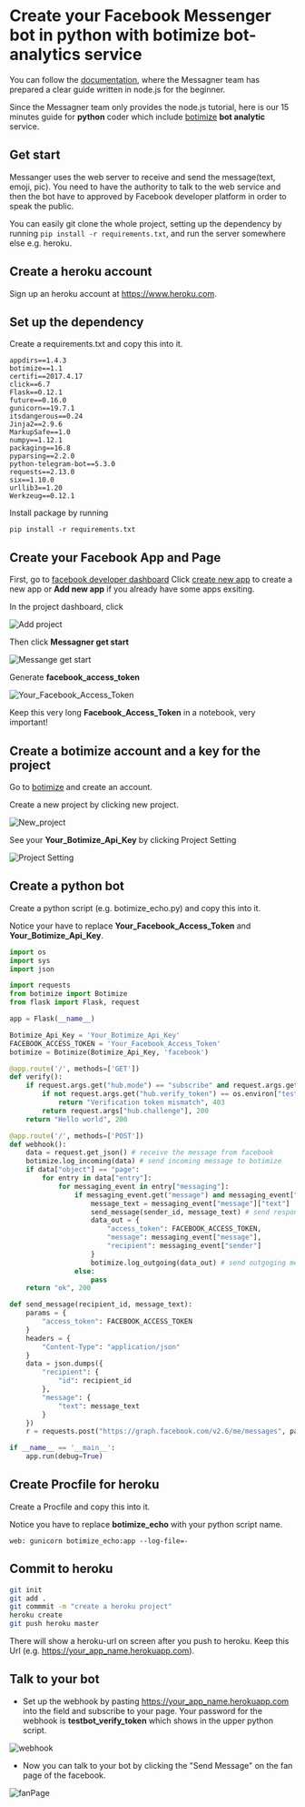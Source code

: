 # Create your Facebook Messenger bot in python with botimize bot-analytics service

You can follow the [documentation](https://developers.facebook.com/docs/messenger-platform/guides/quick-start), where the Messagner team has prepared a clear guide written in node.js for the beginner.

Since the Messagner team only provides the node.js tutorial, here is our 15 minutes guide for **python** coder which include [botimize](http://www.botimize.io) **bot analytic** service.

## Get start

Messanger uses the web server to receive and send the message(text, emoji, pic). You need to have the authority to talk to the web service and then the bot have to approved by Facebook developer platform in order to speak the public.

You can easily git clone the whole project, setting up the dependency by running ```pip install -r requirements.txt```, and run the server somewhere else e.g. heroku.

## Create a heroku account
Sign up an heroku account at https://www.heroku.com.

## Set up the dependency

Create a requirements.txt and copy this into it.
```
appdirs==1.4.3
botimize==1.1
certifi==2017.4.17
click==6.7
Flask==0.12.1
future==0.16.0
gunicorn==19.7.1
itsdangerous==0.24
Jinja2==2.9.6
MarkupSafe==1.0
numpy==1.12.1
packaging==16.8
pyparsing==2.2.0
python-telegram-bot==5.3.0
requests==2.13.0
six==1.10.0
urllib3==1.20
Werkzeug==0.12.1
```

Install package by running
```
pip install -r requirements.txt
```

## Create your Facebook App and Page

First, go to [facebook developer dashboard](https://developers.facebook.com/apps)
Click [create new app](/demo/create_new_app.png) to create a new app or **Add new app** if you already have some apps exsiting.

In the project dashboard, click 

![Add project](/demo/add_project.png)

Then click **Messagner get start**

![Messange get start](/demo/get_start.png)

Generate **facebook_access_token**

![Your_Facebook_Access_Token](/demo/generate_token.png)

Keep this very long **Facebook_Access_Token** in a notebook, very important!

## Create a botimize account and a key for the project

Go to [botimize](https://dashboard.botimize.io/register) and create an account.

Create a new project by clicking new project.

![New_project](/demo/botimize_new_project.png)

See your **Your_Botimize_Api_Key** by clicking Project Setting

![Project Setting](demo/botimize_apiKey.png)

## Create a python bot

Create a python script (e.g. botimize_echo.py) and copy this into it. 

Notice your have to replace **Your_Facebook_Access_Token** and **Your_Botimize_Api_Key**.

```python
import os
import sys
import json

import requests
from botimize import Botimize
from flask import Flask, request

app = Flask(__name__)

Botimize_Api_Key = 'Your_Botimize_Api_Key'
FACEBOOK_ACCESS_TOKEN = 'Your_Facebook_Access_Token' 
botimize = Botimize(Botimize_Api_Key, 'facebook')

@app.route('/', methods=['GET'])
def verify():
    if request.args.get("hub.mode") == "subscribe" and request.args.get("hub.challenge"):
        if not request.args.get("hub.verify_token") == os.environ["testbot_verify_token"]:
            return "Verification token mismatch", 403
        return request.args["hub.challenge"], 200
    return "Hello world", 200

@app.route('/', methods=['POST'])
def webhook():
    data = request.get_json() # receive the message from facebook
    botimize.log_incoming(data) # send incoming message to botimize
    if data["object"] == "page":
        for entry in data["entry"]:
            for messaging_event in entry["messaging"]:
                if messaging_event.get("message") and messaging_event["message"].get("text"):
                    message_text = messaging_event["message"]["text"]
                    send_message(sender_id, message_text) # send response message to facebook
                    data_out = {
                        "access_token": FACEBOOK_ACCESS_TOKEN,
                        "message": messaging_event["message"],
                        "recipient": messaging_event["sender"]
                    }
                    botimize.log_outgoing(data_out) # send outgoging message to botimize
                else:
                    pass
    return "ok", 200

def send_message(recipient_id, message_text):
    params = {
        "access_token": FACEBOOK_ACCESS_TOKEN
    }
    headers = {
        "Content-Type": "application/json"
    }
    data = json.dumps({
        "recipient": {
            "id": recipient_id
        },
        "message": {
            "text": message_text
        }
    })
    r = requests.post("https://graph.facebook.com/v2.6/me/messages", params=params, headers=headers, data=data)

if __name__ == '__main__':
    app.run(debug=True)
```

## Create Procfile for heroku

Create a Procfile and copy this into it.

Notice you have to replace **botimize_echo** with your python script name.
```
web: gunicorn botimize_echo:app --log-file=-
```

## Commit to heroku

```bash
git init
git add .
git commmit -m "create a heroku project"
heroku create
git push heroku master
```
There will show a heroku-url on screen after you push to heroku.
Keep this Url (e.g. https://your_app_name.herokuapp.com).

## Talk to your bot

- Set up the webhook by pasting https://your_app_name.herokuapp.com into the field  and subscribe to your page. Your password for the webhook is **testbot_verify_token** which shows in the upper python script.

![webhook](/demo/webhook_token.png)

- Now you can talk to your bot by clicking the "Send Message" on the fan page of the facebook.

![fanPage](/demo/talk2Bot.png)
